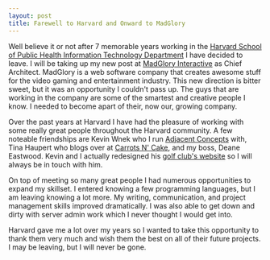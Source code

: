 ```yaml
---
layout: post
title: Farewell to Harvard and Onward to MadGlory
---
```

Well believe it or not after 7 memorable years working in the [Harvard School of Public Health Information Technology Department](http://www.hsph.harvard.edu/it) I have decided to leave. I will be taking up my new post at [MadGlory Interactive](http://madglory.com) as Chief Architect. MadGlory is a web software company that creates awesome stuff for the video gaming and entertainment industry. This new direction is bitter sweet, but it was an opportunity I couldn't pass up. The guys that are working in the company are some of the smartest and creative people I know. I needed to become apart of their, now our, growing company.

Over the past years at Harvard I have had the pleasure of working with some really great people throughout the Harvard community. A few noteable friendships are Kevin Wnek who I run [Adjacent Concepts](http://adjacentconcepts.com) with, Tina Haupert who blogs over at [Carrots N' Cake](http://carrotsncake.com), and my boss, Deane Eastwood. Kevin and I actually redesigned his [golf club's website](http://bellevuegolfclub.com) so I will always be in touch with him.

On top of meeting so many great people I had numerous opportunities to expand my skillset. I entered knowing a few programming languages, but I am leaving knowing a lot more. My writing, communication, and project management skills improved dramatically. I was also able to get down and dirty with server admin work which I never thought I would get into.

Harvard gave me a lot over my years so I wanted to take this opportunity to thank them very much and wish them the best on all of their future projects. I may be leaving, but I will never be gone.
